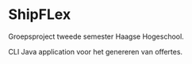 # ShipFLex

Groepsproject tweede semester Haagse Hogeschool.

CLI Java application voor het genereren van offertes.
